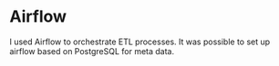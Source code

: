 # Airflow

I used Airflow to orchestrate ETL processes. It was possible to set up airflow based on PostgreSQL for meta data.
